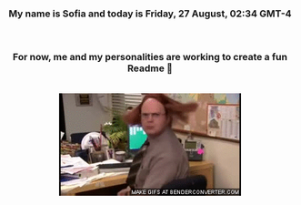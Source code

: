 


<div align="center">
<h3 >My name is Sofia and today is Friday, 27 August, 02:34 GMT-4</h3><br>
<h3 >For now, me and my personalities are working to create a fun Readme 👋
</h3><br>
<img src='img/dwight.gif' alt='working...'/>
</div>
